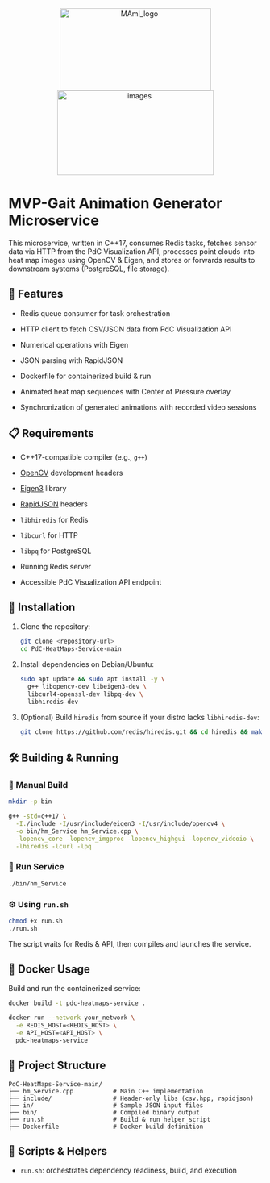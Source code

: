 <div align="center">
    <img width="300" height="163" alt="MAmI_logo" src="https://github.com/user-attachments/assets/871eedfe-0812-4ac1-9679-3f49ba5aea1f" />
    <img width="310" height="168" alt="images" src="https://github.com/user-attachments/assets/0185155b-463e-4ba2-bd47-085d5ebd1536" />
</div>

# **MVP-Gait Animation Generator Microservice**

This microservice, written in C++17, consumes Redis tasks, fetches sensor data via HTTP from the PdC Visualization API, processes point clouds into heat map images using OpenCV & Eigen, and stores or forwards results to downstream systems (PostgreSQL, file storage).

## 🚀 Features

- Redis queue consumer for task orchestration
    
- HTTP client to fetch CSV/JSON data from PdC Visualization API
    
- Numerical operations with Eigen
    
- JSON parsing with RapidJSON
    
- Dockerfile for containerized build & run
    
- Animated heat map sequences with Center of Pressure overlay
	
- Synchronization of generated animations with recorded video sessions

## 📋 Requirements

- C++17-compatible compiler (e.g., `g++`)
    
- [OpenCV](https://opencv.org/) development headers
    
- [Eigen3](https://eigen.tuxfamily.org/) library
    
- [RapidJSON](https://rapidjson.org/) headers
    
- `libhiredis` for Redis
    
- `libcurl` for HTTP
    
- `libpq` for PostgreSQL
    
- Running Redis server
    
- Accessible PdC Visualization API endpoint
    

## 🔧 Installation

1. Clone the repository:
    
    ```bash
    git clone <repository-url>
    cd PdC-HeatMaps-Service-main
    ```
    
2. Install dependencies on Debian/Ubuntu:
    
    ```bash
    sudo apt update && sudo apt install -y \
      g++ libopencv-dev libeigen3-dev \
      libcurl4-openssl-dev libpq-dev \
      libhiredis-dev
    ```
    
3. (Optional) Build `hiredis` from source if your distro lacks `libhiredis-dev`:
    
    ```bash
    git clone https://github.com/redis/hiredis.git && cd hiredis && make && sudo make install
    ```
    

## 🛠️ Building & Running

### 🔨 Manual Build

```bash
mkdir -p bin

g++ -std=c++17 \
  -I./include -I/usr/include/eigen3 -I/usr/include/opencv4 \
  -o bin/hm_Service hm_Service.cpp \
  -lopencv_core -lopencv_imgproc -lopencv_highgui -lopencv_videoio \
  -lhiredis -lcurl -lpq
```

### 🚀 Run Service

```bash
./bin/hm_Service
```

### ⚙️ Using `run.sh`

```bash
chmod +x run.sh
./run.sh
```

The script waits for Redis & API, then compiles and launches the service.

## 🐳 Docker Usage

Build and run the containerized service:

```bash
docker build -t pdc-heatmaps-service .
```

```bash
docker run --network your_network \
  -e REDIS_HOST=<REDIS_HOST> \
  -e API_HOST=<API_HOST> \
  pdc-heatmaps-service
```

## 📁 Project Structure

```
PdC-HeatMaps-Service-main/
├── hm_Service.cpp           # Main C++ implementation
├── include/                 # Header-only libs (csv.hpp, rapidjson)
├── in/                      # Sample JSON input files
├── bin/                     # Compiled binary output
├── run.sh                   # Build & run helper script
├── Dockerfile               # Docker build definition
```

## 📑 Scripts & Helpers

- `run.sh`: orchestrates dependency readiness, build, and execution
